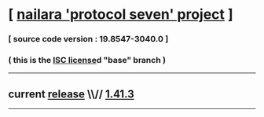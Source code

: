 
# [ [nailara 'protocol seven' project](http://src.nailara.net/) ]

### [ source code version : 19.8547-3040.0 ]

### ( this is the [ISC license](license)d "base" branch )
---
## current [release](https://github.com/anotherlink/nailara/releases) \\\\// [1.41.3](https://github.com/anotherlink/nailara/releases/tag/1.41.3)
---
